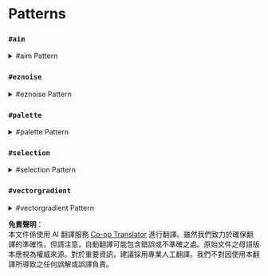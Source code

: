 <!--
CO_OP_TRANSLATOR_METADATA:
{
  "original_hash": "ffb691b9e652476d707559f668396083",
  "translation_date": "2025-05-13T02:26:38+00:00",
  "source_file": "masks-and-patterns/patterns.md",
  "language_code": "tw"
}
-->
# Patterns

### `#aim`

<details>

<summary>#aim Pattern</summary>

**`#aim` or `#aim[True|False]`**

會以玩家瞄準的方塊作為 Pattern。

可以選擇設定 True/False 來決定是否對準碰撞箱。

- False 會把所有方塊當作完整方塊。例如你無法 `#aim` 在按鈕後面的方塊。
- True 會依照你看的方塊碰撞箱判定。例如你可以 `#aim` 在階梯後面的方塊。

<img src="../.gitbook/assets/aimPattern.gif" alt="" data-size="original">

</details>

### `#eznoise`

<details>

<summary>#eznoise Pattern</summary>

**`#eznoisepattern[palette][noisePreset][<scale>][<seed>]`**\
**別名: `#eznp`**

使用噪音預設值來回傳調色盤方塊。\
**內建以下預設：**

* **`#ridged[palette][<scale>][<seed>]`**
* **`#smoothcells[palette][<scale>][<seed>]`** 
* **`#voronoiedge[palette][<scale>][<seed>]`**

</details>

### `#palette`

<details>

<summary>#palette Pattern</summary>

**`#palette[palette]`**

使用指定的調色盤並回傳調色盤方塊清單。\
可以用來當作隨機方塊的 Pattern。

例如 `//set #palette[##ice]` 跟 `//set [blue_ice,packed_ice,ice]` 是一樣的。

</details>

### `#selection`

<details>

<summary>#selection Pattern</summary>

**`#selection[selection][<offset>]`**

簡寫：**`#sel[selection][<offset>]`**

使用目前世界中已儲存選取區位置的方塊來設定。\
就像是選取區被平鋪/堆疊一樣。

可選擇使用 `<offset>` 變數以指定向量偏移 Pattern。

</details>

### `#vectorgradient`

<details>

<summary>#vectorgradient Pattern</summary>

**`#vectorgradientpattern[palette][vector][distance][<noisePreset>][<noiseScale>][<noiseSeed>]`**\
**別名: `#vgradientp`**

沿著向量設定調色盤方塊，距離長度為指定值，方塊選擇依距離加上混合因子決定。也可使用噪音預設。

</details>

**免責聲明**：  
本文件係使用 AI 翻譯服務 [Co-op Translator](https://github.com/Azure/co-op-translator) 進行翻譯。雖然我們致力於確保翻譯的準確性，但請注意，自動翻譯可能包含錯誤或不準確之處。原始文件之母語版本應視為權威來源。對於重要資訊，建議採用專業人工翻譯。我們不對因使用本翻譯所導致之任何誤解或誤譯負責。